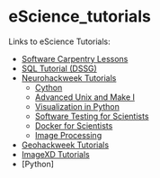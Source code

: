 # eScience_tutorials

Links to eScience Tutorials:
* [Software Carpentry Lessons](https://software-carpentry.org/lessons/)
* [SQL Tutorial (DSSG)](https://github.com/valentina-s/SQL_tutorial)
* [Neurohackweek Tutorials](https://neurohackweek.github.io/nhw2016/)
  * [Cython](https://neurohackweek.github.io/cython-tutorial/)
  * [Advanced Unix and Make I](https://neurohackweek.github.io/advancedunix/01-first-part/)
  * [Visualization in Python](https://github.com/neurohackweek/visualization-in-python/blob/master/visualization-in-python.ipynb)
  * [Software Testing for Scientists](https://neurohackweek.github.io/software-testing-for-scientists/)
  * [Docker for Scientists](https://neurohackweek.github.io/docker-for-scientists/)
  * [Image Processing](https://neurohackweek.github.io/image-processing/)
* [Geohackweek Tutorials](https://geohackweek.github.io/ghw2016/)
* [ImageXD Tutorials](https://github.com/imagexd/2017-tutorials)
* [Python] 
<!--Jake's class, Jake's bootcamp, SEDS-->
 
